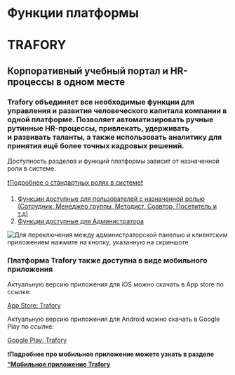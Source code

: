 # Функции платформы

# TRAFORY  

## **Корпоративный учебный портал и HR-процессы в** **одном месте**

### Trafory объединяет все необходимые функции для управления и развития человеческого капитала компании в одной платформе. Позволяет автоматизировать ручные рутинные HR-процессы, привлекать, удерживать и развивать таланты, а также использовать аналитику для принятия ещё более точных кадровых решений.


Доступность разделов и функций платформы зависит от назначенной роли в системе.

[❗Подробнее о стандартных ролях в системе❗](/doc/standartnye-roli-v-sisteme-Agi058TACQ)


1. [Функции доступные для пользователей с назначенной ролью (Сотрудник, Менеджер группы, Методист, Соавтор, Посетитель и т.д)](/doc/dlya-polzovatelya-5J9meBNzlx)
2. [Функции доступные для Администратора](/doc/dlya-administratora-eiYixTGd17) 


 ![Для переключения между администраторской панелью и клиентским приложением нажмите на кнопку, указанную на скриншоте](/api/attachments.redirect?id=9986549f-2c83-41ff-bdfb-39f9de0bcbc6 "aspect=0.393150684931506570.0013605442176870750.002721088435374150.01088435374149660.0149659863945578240.0312925170068027240.0231292517006802740.0312925170068027240.01632653061224490.0204081632653061240.01088435374149660.008163265306122450.0040816326530612250.0068027210884353750.0068027210884353750.008163265306122450.0040816326530612250.0149659863945578240.013605442176870750.013605442176870750.0122448979591836750.008163265306122450.00544217687074830.00544217687074830.0013605442176870750.0013605442176870750.002721088435374150.00544217687074830.02176870748299320.013605442176870750.0176870748299319740.0258503401360544240.028571428571428570.019047619047619050.0122448979591836750.0095238095238095250.002721088435374150.002721088435374150.002721088435374150.013605442176870750.00544217687074830.013605442176870750.0176870748299319740.013605442176870750.0068027210884353750.00544217687074830.0040816326530612250.002721088435374150.0013605442176870750.0013605442176870750.0013605442176870750.0013605442176870750.002721088435374150.002721088435374150.0040816326530612250.0040816326530612250.0013605442176870750.0040816326530612250.008163265306122450.0040816326530612250.008163265306122450.008163265306122450.0149659863945578240.013605442176870750.0204081632653061240.0122448979591836750.0122448979591836750.02721088435374150.0176870748299319740.0176870748299319740.0040816326530612250.0258503401360544240.008163265306122450.008163265306122450.0068027210884353750.0040816326530612250.0149659863945578240.00680272108843537500.002721088435374150.00544217687074830.008163265306122450.008163265306122450.002721088435374150.013605442176870750.01088435374149660.00544217687074830.013605442176870750.01088435374149660.008163265306122450.00544217687074830.008163265306122450.008163265306122450.00544217687074830.008163265306122450.00544217687074830.002721088435374150.002721088435374150.00544217687074830.002721088435374150.00544217687074830.002721088435374150.002721088435374150.00544217687074830.00544217687074830.008163265306122450.008163265306122450.01088435374149660.01088435374149660.01088435374149660.008163265306122450.00544217687074830.002721088435374150.002721088435374150.002721088435374150.01088435374149660.01088435374149660.002721088435374150.00544217687074830.013605442176870750.01088435374149660.01088435374149660.013605442176870750.008163265306122450.008163265306122450.00544217687074830.008163265306122450.013605442176870750.019047619047619050.00544217687074830.01088435374149660.01088435374149660.008163265306122450.00272108843537415-0.00272108843537415-0.0489795918367347-0.01904761904761905-0.0707482993197279-0.0761904761904762-0.0761904761904762-0.10612244897959185-0.06802721088435375-0.06802721088435375-0.0435374149659864-0.0380952380952381-0.03537414965986395-0.0272108843537415-0.02993197278911565-0.01904761904761905-0.0163265306122449-0.0108843537414966-0.01904761904761905-0.02993197278911565-0.02993197278911565-0.02993197278911565-0.0217687074829932-0.01904761904761905-0.00816326530612245-0.0217687074829932-0.008163265306122450.008163265306122450.01632653061224490.029931972789115650.03265306122448980.095238095238095260.02176870748299320.062585034013605450.068027210884353750.04897959183673470.111564625850340160.106122448979591850.08163265306122450.07074829931972790.14693877551020410.190476190476190520.040816326530612250.02721088435374150.01632653061224490.0163265306122449|||shadow")

### Платформа Trafory также доступна в виде мобильного приложения 

Актуальную версию приложения для iOS можно скачать в App store по ссылке:

[App Store: Trafory](https://apps.apple.com/ru/app/trafory/id1541718498)  

Актуальную версию приложения для Android можно скачать в Google Play по ссылке:

[Google Play: Trafory](https://play.google.com/store/apps/details?id=by.dots.trafory_app)  


❗**Подробнее про мобильное приложение можете узнать в разделе [“Мобильное приложение Trafory](/doc/mobilnoe-prilozhenie-trafory-M2MJtaBku6)**


